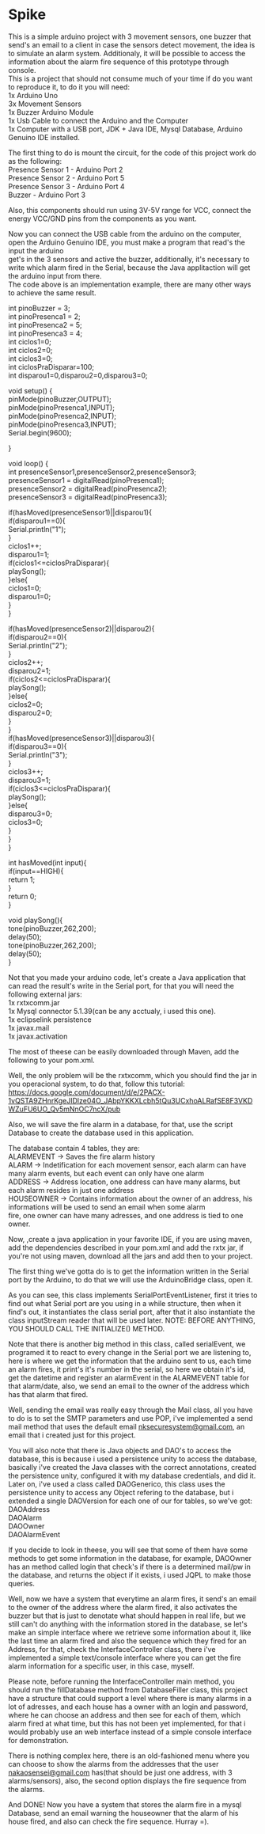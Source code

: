 # Spike
This is a simple arduino project with 3 movement sensors, one buzzer that send's an email to a client in case the sensors detect movement, the idea is to simulate an alarm system. Additionaly, it will be possible to access the information about the alarm fire sequence of this prototype through console.  
This is a project that should not consume much of your time if do you want to reproduce it, to do it you will need:  
1x Arduino Uno  
3x Movement Sensors  
1x Buzzer Arduino Module  
1x Usb Cable to connect the Arduino and the Computer  
1x Computer with a USB port, JDK + Java IDE, Mysql Database, Arduino Genuino IDE installed.  

The first thing to do is mount the circuit, for the code of this project work do as the following:  
Presence Sensor 1 - Arduino Port 2  
Presence Sensor 2 - Arduino Port 5  
Presence Sensor 3 - Arduino Port 4  
Buzzer - Arduino Port 3  

Also, this components should run using 3V-5V range for VCC, connect the energy VCC/GND pins from the components as you want.  

Now you can connect the USB cable from the arduino on the computer, open the Arduino Genuino IDE, you must make a program that read's the   input the arduino  
get's in the 3 sensors and active the buzzer, additionally, it's necessary to write which alarm fired in the Serial, because the Java
applitaction will get the arduino input from there.  
The code above is an implementation example, there are many other ways to achieve the same result.  

int pinoBuzzer = 3;  
int pinoPresenca1 = 2;  
int pinoPresenca2 = 5;  
int pinoPresenca3 = 4;  
int ciclos1=0;  
int ciclos2=0;  
int ciclos3=0;  
int ciclosPraDisparar=100;  
int disparou1=0,disparou2=0,disparou3=0;   
 
void setup() {  
 pinMode(pinoBuzzer,OUTPUT);  
 pinMode(pinoPresenca1,INPUT);  
 pinMode(pinoPresenca2,INPUT);  
 pinMode(pinoPresenca3,INPUT);  
 Serial.begin(9600);  
 
}  

void loop() {  
  int presenceSensor1,presenceSensor2,presenceSensor3;  
  presenceSensor1 = digitalRead(pinoPresenca1);  
  presenceSensor2 = digitalRead(pinoPresenca2);  
  presenceSensor3 = digitalRead(pinoPresenca3);  
    
  if(hasMoved(presenceSensor1)||disparou1){  
    if(disparou1==0){  
      Serial.println("1");  
    }  
    ciclos1++;  
    disparou1=1;  
    if(ciclos1<=ciclosPraDisparar){  
      playSong();  
    }else{  
      ciclos1=0;  
      disparou1=0;  
    }  
  }  
  
  
  if(hasMoved(presenceSensor2)||disparou2){  
    if(disparou2==0){  
      Serial.println("2");  
    }  
    ciclos2++;  
    disparou2=1;  
    if(ciclos2<=ciclosPraDisparar){  
      playSong();  
    }else{  
      ciclos2=0;  
      disparou2=0;  
    }  
  }  
  if(hasMoved(presenceSensor3)||disparou3){  
    if(disparou3==0){  
      Serial.println("3");  
    }  
    ciclos3++;  
    disparou3=1;  
    if(ciclos3<=ciclosPraDisparar){  
      playSong();  
    }else{  
      disparou3=0;  
      ciclos3=0;  
    }  
  }  
}  

int hasMoved(int input){  
   if(input==HIGH){  
      return 1;  
   }  
   return 0;  
}  

void playSong(){  
    tone(pinoBuzzer,262,200);  
    delay(50);  
    tone(pinoBuzzer,262,200);  
    delay(50);  
}  

Not that you made your arduino code, let's create a Java application that can read the result's write in the Serial port, for that you will need the following external jars:  
1x rxtxcomm.jar  
1x Mysql connector 5.1.39(can be any acctualy, i used this one).  
1x eclipselink persistence  
1x javax.mail  
1x javax.activation  

The most of theese can be easily downloaded through Maven, add the following to your pom.xml.  

Well, the only problem will be the rxtxcomm, which you should find the jar in you operacional system, to do that, follow this tutorial:  
https://docs.google.com/document/d/e/2PACX-1vQSTA9ZHnrKgeJIDlze04O_JAbpYKKXLcbh5tQu3UCxhoALRafSE8F3VKDWZuFU6UO_Qv5mNnOC7ncX/pub  

Also, we will save the fire alarm in a database, for that, use the script Database to create the database used in this application.  

The database contain 4 tables, they are:  
ALARMEVENT -> Saves the fire alarm history  
ALARM -> Indetification for each movement sensor, each alarm can have many alarm events, but each event can only have one alarm  
ADDRESS -> Address location, one address can have many alarms, but each alarm resides in just one address  
HOUSEOWNER -> Contains information about the owner of an address, his informations will be used to send an email when some alarm  
fire, one owner can have many adresses, and one address is tied to one owner.  

Now, ,create a java application in your favorite IDE, if you are using maven, add the dependencies described in your pom.xml and add the rxtx jar, if you're not using maven, download all the jars and add then to your project.  

The first thing we've gotta do is to get the information written in the Serial port by the Arduino, to do that we will use the ArduinoBridge class, open it.  

As you can see, this class implements SerialPortEventListener, first it tries to find out what Serial port are you using in a while structure, then when it find's out, it instantiates the class serial port, after that it also instantiate the class inputStream reader that will be
used later. NOTE: BEFORE ANYTHING, YOU SHOULD CALL THE INITIALIZE() METHOD.  

Note that there is another big method in this class, called serialEvent, we programed it to react to every change in the Serial port we are listening to, here is where we get the information that the arduino sent to us, each time an alarm fires, it print's it's number in the serial, so here we obtain it's id, get the datetime and register an alarmEvent in the ALARMEVENT table for that alarm/date, also, we send
an email to the owner of the address which has that alarm that fired.  

Well, sending the email was really easy through the Mail class, all you have to do is to set the SMTP parameters and use POP, i've implemented
a send mail method that uses the default email nksecuresystem@gmail.com, an email that i created just for this project.  

You will also note that there is Java objects and DAO's to access the database, this is because i used a persistence unity to access the database, basically i've created the Java classes with the correct annotations, created the persistence unity, configured it with my database credentials, and did it. Later on, i've used a class called DAOGenerico, this class uses the persistence unity to access any Object refering to the database, but i extended a single DAOVersion for each one of our for tables, so we've got:  
DAOAddress  
DAOAlarm  
DAOOwner  
DAOAlarmEvent  

If you decide to look in theese, you will see that some of them have some methods to get some information in the database, for example, DAOOwner has an method called login that check's if there is a determined mail/pw in the database, and returns the object if it exists, i used JQPL to make those queries.  

Well, now we have a system that everytime an alarm fires, it send's an email to the owner of the address where the alarm fired, it also activates the buzzer but that is just to denotate what should happen in real life, but we still can't do anything with the information stored in the database, se let's make an simple interface where we retrieve some information about it, like the last time an alarm fired and also the sequence which they fired for an Address, for that, check the InterfaceController class, there i've implemented a simple text/console interface where you can get the fire alarm information for a specific user, in this case, myself.  

Please note, before running the  InterfaceController main method, you should run the fillDatabase method from DatabaseFiller class, this project have a structure that could support a level where there is many alarms in a lot of adresses, and each house has a owner with an login and password, where he can choose an address and then see for each of them, which alarm fired at what time, but this has not been yet implemented, for that i would probably use an web interface instead of a simple console interface for demonstration.  

There is nothing complex here, there is an old-fashioned menu where you can choose to show the alarms from the addresses that the user nakaosensei@gmail.com has(that should be just one address, with 3 alarms/sensors), also, the second option displays the fire sequence from the alarms.  

And DONE! Now you have a system that stores the alarm fire in a mysql Database, send an email warning the houseowner that the alarm of his house fired, and also can check the fire sequence. Hurray =).  





 
 



 

























